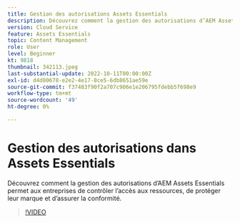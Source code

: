 ```yaml
---
title: Gestion des autorisations Assets Essentials
description: Découvrez comment la gestion des autorisations d’AEM Assets Essentials permet aux entreprises de contrôler l’accès aux ressources, de protéger leur marque et d’assurer la conformité.
version: Cloud Service
feature: Assets Essentials
topic: Content Management
role: User
level: Beginner
kt: 9818
thumbnail: 342113.jpeg
last-substantial-update: 2022-10-11T00:00:00Z
exl-id: d4d80678-e2e2-4e17-8ce5-6db8651ae59e
source-git-commit: f37483f90f2a707c906e1e206795fdebb5f698e9
workflow-type: tm+mt
source-wordcount: '49'
ht-degree: 0%

---
```


# Gestion des autorisations dans Assets Essentials

Découvrez comment la gestion des autorisations d’AEM Assets Essentials permet aux entreprises de contrôler l’accès aux ressources, de protéger leur marque et d’assurer la conformité.

>[!VIDEO](https://video.tv.adobe.com/v/342113/?quality=12&learn=on)
